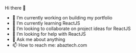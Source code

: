  Hi there 👋


- 🔭 I’m currently working on building my portfolio
- 🌱 I’m currently learning ReactJS
- 👯 I’m looking to collaborate on project ideas for ReactJS
- 🤔 I’m looking for help with ReactJS
- 💬 Ask me about anything
- 📫 How to reach me: abaztech.com


